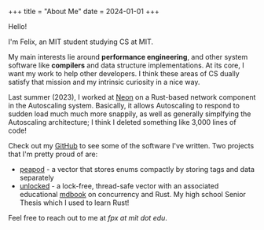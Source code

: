 +++
title = "About Me"
date = 2024-01-01
+++

Hello!

<!-- more -->

I'm Felix, an MIT student studying CS at MIT.

My main interests lie around **performance engineering**, and other system software
like **compilers** and data structure implementations. At its core, I want my work
to help other developers. I think these areas of CS dually satisfy that mission and my
intrinsic curiosity in a nice way.

Last summer (2023), I worked at [Neon](https://neon.tech) on a Rust-based
network component in the Autoscaling system. Basically, it allows Autoscaling to
respond to sudden load much much more snappily, as well as
generally simplfying the Autoscaling architecture; I think I deleted something
like 3,000 lines of code!

Check out my [GitHub](https://github.com/fprasx) to see some of the software
I've written. Two projects that I'm pretty proud of are:
* [peapod](https://github.com/fprasx/peapod) - a vector that stores enums
  compactly by storing tags and data separately
* [unlocked](https://github.com/fprasx/unlocked) - a lock-free, thread-safe vector
  with an associated educational [mdbook](/concurrent-vector-book/index.html) on
  concurrency and Rust. My high school Senior Thesis which I used to learn Rust!

Feel free to reach out to me at _fpx at mit dot edu_.


